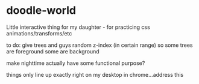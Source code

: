 # doodle-world
Little interactive thing for my daughter - for practicing css animations/transforms/etc



to do:
give trees and guys random z-index (in certain range) so some trees are foreground some are background

make nighttime actually have some functional purpose?

things only line up exactly right on my desktop in chrome...address this
